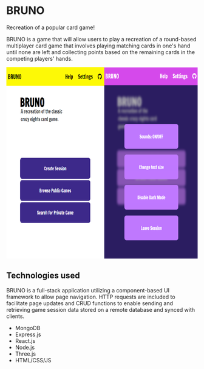 # BRUNO

Recreation of a popular card game! 

BRUNO is a game that will allow users to play a recreation of a round-based multiplayer card game that involves playing matching cards in one's hand until none are left and collecting points based on the remaining cards in the competing players' hands.

<img src="Assets/combined.png" width="700" height="504">

## Technologies used

BRUNO is a full-stack application utilizing a component-based UI framework to allow page navigation. HTTP requests are included to facilitate page updates and CRUD functions to enable sending and retrieving game session data stored on a remote database and synced with clients.

* MongoDB
* Express.js
* React.js
* Node.js
* Three.js
* HTML/CSS/JS

 